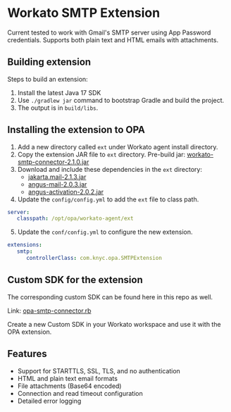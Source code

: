# Workato SMTP Extension

Current tested to work with Gmail's SMTP server using App Password credentials.
Supports both plain text and HTML emails with attachments.

## Building extension

Steps to build an extension:

1. Install the latest Java 17 SDK
2. Use `./gradlew jar` command to bootstrap Gradle and build the project.
3. The output is in `build/libs`.

## Installing the extension to OPA

1. Add a new directory called `ext` under Workato agent install directory.
2. Copy the extension JAR file to `ext` directory. Pre-build jar: [workato-smtp-connector-2.1.0.jar](build/libs/workato-opa-smtp-extension-2.1.0.jar)
3. Download and include these dependencies in the `ext` directory:
   - [jakarta.mail-2.1.3.jar](https://repo1.maven.org/maven2/jakarta/mail/jakarta.mail/2.1.3/jakarta.mail-2.1.3.jar)
   - [angus-mail-2.0.3.jar](https://repo1.maven.org/maven2/org/eclipse/angus/angus-mail/2.0.2/angus-mail-2.0.3.jar)
   - [angus-activation-2.0.2.jar](https://repo1.maven.org/maven2/org/eclipse/angus/angus-activation/2.0.1/angus-activation-2.0.2.jar)
4. Update the `config/config.yml` to add the `ext` file to class path.

```yml
server:
   classpath: /opt/opa/workato-agent/ext
```

5. Update the `conf/config.yml` to configure the new extension.

```yml
extensions:
   smtp:
      controllerClass: com.knyc.opa.SMTPExtension
```

## Custom SDK for the extension

The corresponding custom SDK can be found here in this repo as well.

Link: [opa-smtp-connector.rb](custom-sdk/opa-smtp-connector.rb)

Create a new Custom SDK in your Workato workspace and use it with the OPA extension.

## Features
- Support for STARTTLS, SSL, TLS, and no authentication
- HTML and plain text email formats
- File attachments (Base64 encoded)
- Connection and read timeout configuration
- Detailed error logging